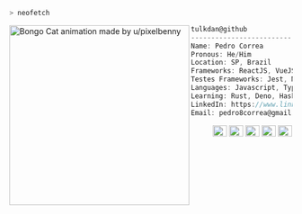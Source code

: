 ```zsh
> neofetch
```

<img align="left" src="https://i.redd.it/gk207sqqe7o11.gif" alt="Bongo Cat animation made by u/pixelbenny" width="320" /> 

```csharp
tulkdan@github
-----------------------------
Name: Pedro Correa
Pronous: He/Him
Location: SP, Brazil
Frameworks: ReactJS, VueJS, Express, Hapi, Serverless
Testes Frameworks: Jest, Mocha, Chai, Sinon,
Languages: Javascript, Typescript, Node.js
Learning: Rust, Deno, Haskell
LinkedIn: https://www.linkedin.com/in/pedro-correa-2ba2b0135/
Email: pedro8correa@gmail.com
```

<p align="left">
  &nbsp; &nbsp; &nbsp; &nbsp; &nbsp;
  <img alt="#474342" src="https://via.placeholder.com/15/474342/000000?text=+" width="25" height="20" />
  <img alt="#fbedf6" src="https://via.placeholder.com/15/fbedf6/000000?text=+" width="25" height="20" />
  <img alt="#c9594d" src="https://via.placeholder.com/15/c9594d/000000?text=+" width="25" height="20" />
  <img alt="#f8b9b2" src="https://via.placeholder.com/15/f8b9b2/000000?text=+" width="25" height="20" />
  <img alt="#ae9c9d" src="https://via.placeholder.com/15/ae9c9d/000000?text=+" width="25" height="20" />
</p>
